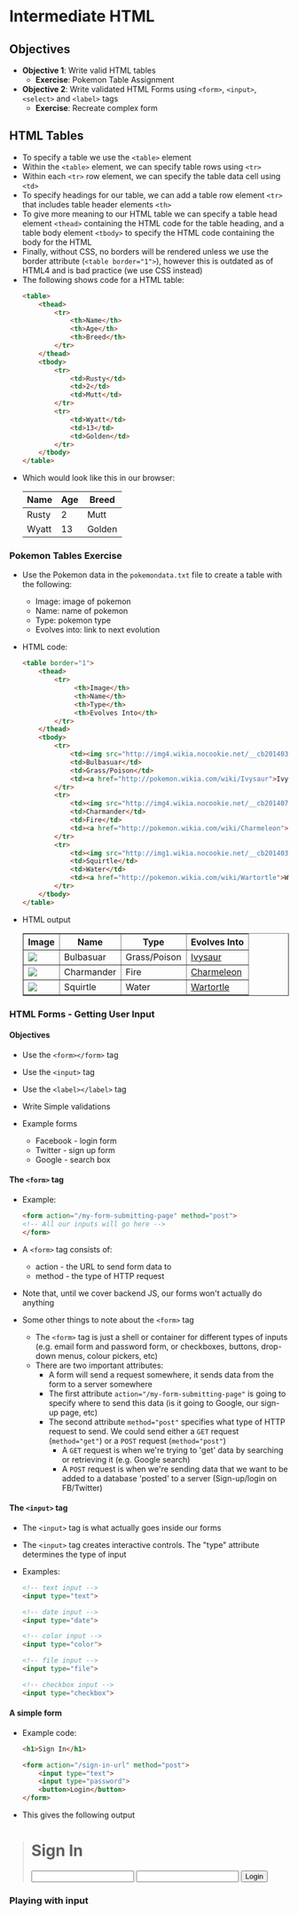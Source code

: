 # Intermediate HTML

## Objectives

- **Objective 1**: Write valid HTML tables
  - **Exercise**: Pokemon Table Assignment
- **Objective 2**: Write validated HTML Forms using `<form>`, `<input>`, `<select>` and `<label>` tags
  - **Exercise**: Recreate complex form

## HTML Tables

- To specify a table we use the `<table>` element
- Within the `<table>` element, we can specify table rows using `<tr>`
- Within each `<tr>` row element, we can specify the table data cell using `<td>`
- To specify headings for our table, we can add a table row element `<tr>` that includes table header elements `<th>`
- To give more meaning to our HTML table we can specify a table head element `<thead>` containing the HTML code for the table heading, and a table body element `<tbody>` to specify the HTML code containing the body for the HTML
- Finally, without CSS, no borders will be rendered unless we use the border attribute (`<table border="1">`), however this is outdated as of HTML4 and is bad practice (we use CSS instead)
- The following shows code for a HTML table:
    ```html
    <table>
        <thead>
            <tr>
                <th>Name</th>
                <th>Age</th>
                <th>Breed</th>
            </tr>
        </thead>
        <tbody>
            <tr>
                <td>Rusty</td>
                <td>2</td>
                <td>Mutt</td>
            </tr>
            <tr>
                <td>Wyatt</td>
                <td>13</td>
                <td>Golden</td>
            </tr>
        </tbody>
    </table>
    ```
- Which would look like this in our browser:
    <table>
        <thead>
            <tr>
                <th>Name</th>
                <th>Age</th>
                <th>Breed</th>
            </tr>    
        </thead>
        <tbody>
            <tr>
                <td>Rusty</td>
                <td>2</td>
                <td>Mutt</td>
            </tr>
            <tr>
                <td>Wyatt</td>
                <td>13</td>
                <td>Golden</td>
            </tr>    
        </tbody>
    </table>

### Pokemon Tables Exercise

- Use the Pokemon data in the `pokemondata.txt` file to create a table with the following:
  - Image: image of pokemon
  - Name: name of pokemon
  - Type: pokemon type
  - Evolves into: link to next evolution

- HTML code:

    ```html
    <table border="1">
        <thead>
            <tr>
                 <th>Image</th>
                 <th>Name</th>
                 <th>Type</th>
                 <th>Evolves Into</th>
            </tr>
        </thead>
        <tbody>
            <tr>
                <td><img src="http://img4.wikia.nocookie.net/__cb20140328190757/pokemon/images/thumb/2/21/001Bulbasaur.png/200px-001Bulbasaur.png"></td>
                <td>Bulbasuar</td>
                <td>Grass/Poison</td>
                <td><a href="http://pokemon.wikia.com/wiki/Ivysaur">Ivysaur</a></td>
            </tr>
            <tr>
                <td><img src="http://img4.wikia.nocookie.net/__cb20140724195345/pokemon/images/thumb/7/73/004Charmander.png/200px-004Charmander.png"></td>
                <td>Charmander</td>
                <td>Fire</td>
                <td><a href="http://pokemon.wikia.com/wiki/Charmeleon">Charmeleon</a></td>
            </tr>
            <tr>
                <td><img src="http://img1.wikia.nocookie.net/__cb20140328191525/pokemon/images/thumb/3/39/007Squirtle.png/200px-007Squirtle.png"></td>
                <td>Squirtle</td>
                <td>Water</td>
                <td><a href="http://pokemon.wikia.com/wiki/Wartortle">Wartortle</a></td>
            </tr>            
        </tbody>
    </table>
    ```

- HTML output

    <table border="1">
        <thead>
            <tr>
                <th>Image</th>
                <th>Name</th>
                <th>Type</th>
                <th>Evolves Into</th>
            </tr>
        </thead>
        <tbody>
            <tr>
                <td><img src="./imgs/001Bulbasaur.png"></td>
                <td>Bulbasuar</td>
                <td>Grass/Poison</td>
                <td><a href="http://pokemon.wikia.com/wiki/Ivysaur">Ivysaur</a></td>
            </tr>
            <tr>
                <td><img src="./imgs/004Charmander.png"></td>
                <td>Charmander</td>
                <td>Fire</td>
                <td><a href="http://pokemon.wikia.com/wiki/Charmeleon">Charmeleon</a></td>
            </tr>
            <tr>
                <td><img src="./imgs/007Squirtle.png"></td>
                <td>Squirtle</td>
                <td>Water</td>
                <td><a href="http://pokemon.wikia.com/wiki/Wartortle">Wartortle</a></td>
            </tr>            
        </tbody>
    </table>

### HTML Forms - Getting User Input

#### Objectives
- Use the `<form></form>` tag
- Use the `<input>` tag
- Use the `<label></label>` tag
- Write Simple validations

- Example forms
    - Facebook - login form
    - Twitter - sign up form
    - Google - search box

#### The `<form>` tag

- Example:

    ```html
    <form action="/my-form-submitting-page" method="post">
    <!-- All our inputs will go here -->
    </form>
    ```

- A `<form>` tag consists of:
  - action - the URL to send form data to
  - method - the type of HTTP request

- Note that, until we cover backend JS, our forms won't actually do anything
- Some other things to note about the `<form>` tag
  - The `<form>` tag is just a shell or container for different types of inputs (e.g. email form and password form, or checkboxes, buttons, drop-down menus, colour pickers, etc)
  - There are two important attributes:
    - A form will send a request somewhere, it sends data from the form to a server somewhere
    - The first attribute `action="/my-form-submitting-page"` is going to specify where to send this data (is it going to Google, our sign-up page, etc)
    - The second attribute `method="post"` specifies what type of HTTP request to send. We could send either a `GET` request (`method="get"`) or a `POST` request (`method="post"`)
      - A `GET` request is when we're trying to 'get' data by searching or retrieving it (e.g. Google search)
      - A `POST` request is when we're sending data that we want to be added to a database 'posted' to a server (Sign-up/login on FB/Twitter)

#### The `<input>` tag

- The `<input>` tag is what actually goes inside our forms
- The `<input>` tag creates interactive controls. The "type" attribute determines the type of input
- Examples:

    ```html
    <!-- text input -->
    <input type="text">

    <!-- date input -->
    <input type="date">

    <!-- color input -->
    <input type="color">

    <!-- file input -->
    <input type="file">

    <!-- checkbox input -->
    <input type="checkbox">
    ```

#### A simple form

- Example code:

    ```html
    <h1>Sign In</h1>

    <form action="/sign-in-url" method="post">
        <input type="text">
        <input type="password">
        <button>Login</button>
    </form>
    ```

- This gives the following output

><h1>Sign In</h1>
><form action="/sign-in-url" method="post">
>    <input type="text">
>    <input type="password">
>    <button>Login</button>
></form>

### Playing with input